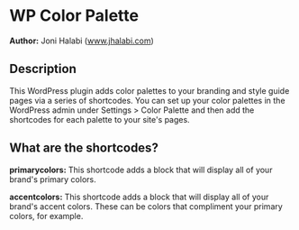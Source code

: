 WP Color Palette
=========================

__Author:__ Joni Halabi (www.jhalabi.com)

Description
-----------

This WordPress plugin adds color palettes to your branding and style guide pages via a series of shortcodes.  You can set up your color palettes in the WordPress admin under Settings > Color Palette and then add the shortcodes for each palette to your site's pages.

What are the shortcodes?
--------------------

__primarycolors:__ This shortcode adds a block that will display all of your brand's primary colors.

__accentcolors:__ This shortcode adds a block that will display all of your brand's accent colors.  These can be colors that compliment your primary colors, for example.
